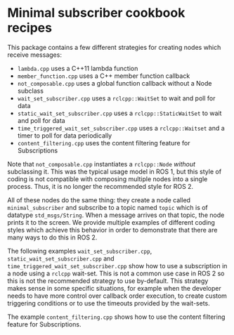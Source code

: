 # Minimal subscriber cookbook recipes

This package contains a few different strategies for creating nodes which receive messages:

- `lambda.cpp` uses a C++11 lambda function
- `member_function.cpp` uses a C++ member function callback
- `not_composable.cpp` uses a global function callback without a Node subclass
- `wait_set_subscriber.cpp` uses a `rclcpp::WaitSet` to wait and poll for data
- `static_wait_set_subscriber.cpp` uses a `rclcpp::StaticWaitSet` to wait and poll for data
- `time_triggered_wait_set_subscriber.cpp` uses a `rclcpp::Waitset` and a timer to poll for data
  periodically
- `content_filtering.cpp` uses the content filtering feature for Subscriptions

Note that `not_composable.cpp` instantiates a `rclcpp::Node` _without_ subclassing it.
This was the typical usage model in ROS 1, but this style of coding is not compatible with composing multiple nodes into a single process.
Thus, it is no longer the recommended style for ROS 2.

All of these nodes do the same thing: they create a node called `minimal_subscriber` and subscribe to a topic named `topic` which is of datatype `std_msgs/String`.
When a message arrives on that topic, the node prints it to the screen.
We provide multiple examples of different coding styles which achieve this behavior in order to demonstrate that there are many ways to do this in ROS 2.

The following examples `wait_set_subscriber.cpp`, `static_wait_set_subscriber.cpp` and `time_triggered_wait_set_subscriber.cpp` show how to use a subscription in a node using a `rclcpp` wait-set.
This is not a common use case in ROS 2 so this is not the recommended strategy to use by-default.
This strategy makes sense in some specific situations, for example when the developer needs to have more control over callback order execution, to create custom triggering conditions or to use the timeouts provided by the wait-sets.

The example `content_filtering.cpp` shows how to use the content filtering feature for Subscriptions.
